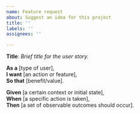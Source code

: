 ```yaml
---
name: Feature request
about: Suggest an idea for this project
title: ''
labels: ''
assignees: ''

---
```


**Title**: *Brief title for the user story.*

**As a** [type of user],  
**I want** [an action or feature],  
**So that** [benefit/value].

 **Given** [a certain context or initial state],  
 **When** [a specific action is taken],  
 **Then** [a set of observable outcomes should occur].
